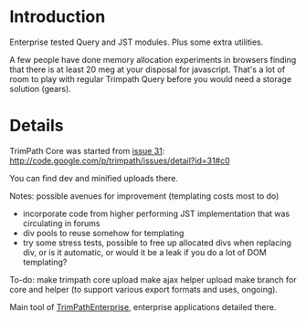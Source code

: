 # Introduction #

Enterprise tested Query and JST modules.  Plus some extra utilities.

A few people have done memory allocation experiments in browsers finding that there is at least 20 meg at your disposal for javascript.  That's a lot of room to play with regular Trimpath Query before you would need a storage solution (gears).

# Details #

TrimPath Core was started from [issue 31](https://code.google.com/p/trimpath/issues/detail?id=31):
http://code.google.com/p/trimpath/issues/detail?id=31#c0

You can find dev and minified uploads there.

Notes:
possible avenues for improvement (templating costs most to do)
- incorporate code from higher performing JST implementation that was circulating in forums
- div pools to reuse somehow for templating
- try some stress tests,  possible to free up allocated divs when replacing div,  or is it automatic,  or would it be a leak if you do a lot of DOM templating?

To-do:
make trimpath core upload
make ajax helper upload
make branch for core and helper (to support various export formats and uses,  ongoing).

Main tool of [TrimPathEnterprise](TrimPathEnterprise.md),  enterprise applications detailed there.